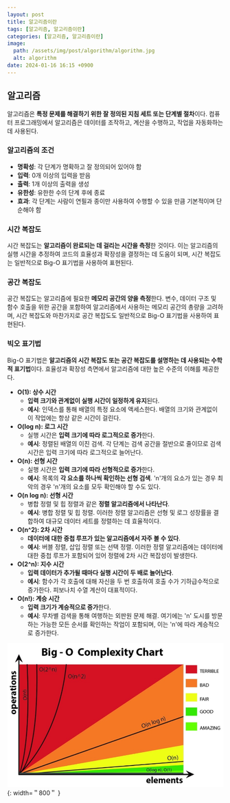 ```yaml
---
layout: post
title: 알고리즘이란
tags: [알고리즘, 알고리즘이란]
categories: [알고리즘, 알고리즘이란]
image:
  path: /assets/img/post/algorithm/algorithm.jpg
  alt: algorithm
date: 2024-01-16 16:15 +0900
---
```


## 알고리즘

알고리즘은 **특정 문제를 해결하기 위한 잘 정의된 지침 세트 또는 단계별 절차**이다. 컴퓨터 프로그래밍에서 알고리즘은 데이터를 조작하고, 계산을 수행하고, 작업을 자동화하는 데 사용된다.

### 알고리즘의 조건

- **명확성**: 각 단계가 명확하고 잘 정의되어 있어야 함
- **입력**: 0개 이상의 입력을 받음
- **출력**: 1개 이상의 출력을 생성
- **유한성**: 유한한 수의 단계 후에 종료
- **효과**: 각 단계는 사람이 연필과 종이만 사용하여 수행할 수 있을 만큼 기본적이며 단순해야 함

### 시간 복잡도

시간 복잡도는 **알고리즘이 완료되는 데 걸리는 시간을 측정**한 것이다. 이는 알고리즘의 실행 시간을 추정하여 코드의 효율성과 확장성을 결정하는 데 도움이 되며, 시간 복잡도는 일반적으로 Big-O 표기법을 사용하여 표현된다.

### 공간 복잡도

공간 복잡도는 알고리즘에 필요한 **메모리 공간의 양을 측정**한다. 변수, 데이터 구조 및 함수 호출을 위한 공간을 포함하여 알고리즘에서 사용하는 메모리 공간의 총량을 고려하며, 시간 복잡도와 마찬가지로 공간 복잡도도 일반적으로 Big-O 표기법을 사용하여 표현된다.

### 빅오 표기법

Big-O 표기법은 **알고리즘의 시간 복잡도 또는 공간 복잡도를 설명하는 데 사용되는 수학적 표기법**이다. 효율성과 확장성 측면에서 알고리즘에 대한 높은 수준의 이해를 제공한다.

- **O(1): 상수 시간**
  - **입력 크기와 관계없이 실행 시간이 일정하게 유지**된다.
  - **예시**: 인덱스를 통해 배열의 특정 요소에 액세스한다. 배열의 크기와 관계없이 이 작업에는 항상 같은 시간이 걸린다.
- **O(log n): 로그 시간**
  - 실행 시간은 **입력 크기에 따라 로그적으로 증가**한다.
  - **예시**: 정렬된 배열의 이진 검색. 각 단계는 검색 공간을 절반으로 줄이므로 검색 시간은 입력 크기에 따라 로그적으로 늘어난다.
- **O(n): 선형 시간**
  - 실행 시간은 **입력 크기에 따라 선형적으로 증가**한다.
  - **예시**: 목록의 **각 요소를 하나씩 확인하는 선형 검색**. 'n'개의 요소가 있는 경우 최악의 경우 'n'개의 요소를 모두 확인해야 할 수도 있다.
- **O(n log n): 선형 시간**
  - 병합 정렬 및 힙 정렬과 같은 **정렬 알고리즘에서 나타난다**.
  - **예시**: 병합 정렬 및 힙 정렬. 이러한 정렬 알고리즘은 선형 및 로그 성장률을 결합하여 대규모 데이터 세트를 정렬하는 데 효율적이다.
- **O(n^2): 2차 시간**
  - **데이터에 대한 중첩 루프가 있는 알고리즘에서 자주 볼 수 있다**.
  - **예시**: 버블 정렬, 삽입 정렬 또는 선택 정렬. 이러한 정렬 알고리즘에는 데이터에 대한 중첩 루프가 포함되어 있어 정렬에 2차 시간 복잡성이 발생한다.
- **O(2^n): 지수 시간**
  - **입력 데이터가 추가될 때마다 실행 시간이 두 배로 늘어난다**.
  - **예시**: 함수가 각 호출에 대해 자신을 두 번 호출하여 호출 수가 기하급수적으로 증가한다. 피보나치 수열 계산이 대표적이다.
- **O(n!): 계승 시간**
  - **입력 크기가 계승적으로 증가**한다.
  - **예시**: 무차별 검색을 통해 여행하는 외판원 문제 해결. 여기에는 'n' 도시를 방문하는 가능한 모든 순서를 확인하는 작업이 포함되며, 이는 'n'에 따라 계승적으로 증가한다.

![big-o](/assets/img/post/algorithm/big-o.jpeg){: width=＂800＂ }
